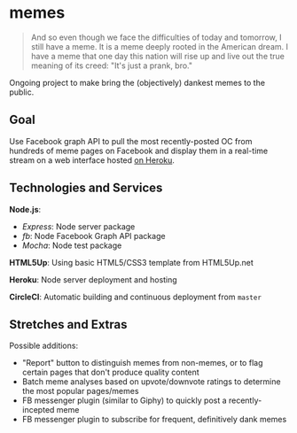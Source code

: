 # memes
>And so even though we face the difficulties of today and tomorrow, I still have a meme. It is a meme deeply rooted in the American dream. I have a meme that one day this nation will rise up and live out the true meaning of its creed: "It's just a prank, bro."

Ongoing project to make bring the (objectively) dankest memes to the public.

## Goal
Use Facebook graph API to pull the most recently-posted OC from hundreds of meme pages on Facebook and display them in a real-time stream on a web interface hosted [on Heroku](https://meme-stream.herokuapp.com).

## Technologies and Services
**Node.js**: 
* *Express*: Node server package
* *fb*: Node Facebook Graph API package
* *Mocha*: Node test package

**HTML5Up**: Using basic HTML5/CSS3 template from HTML5Up.net

**Heroku**: Node server deployment and hosting

**CircleCI**: Automatic building and continuous deployment from `master`

## Stretches and Extras
Possible additions:
* "Report" button to distinguish memes from non-memes, or to flag certain pages that don't produce quality content
* Batch meme analyses based on upvote/downvote ratings to determine the most popular pages/memes
* FB messenger plugin (similar to Giphy) to quickly post a recently-incepted meme
* FB messenger plugin to subscribe for frequent, definitively dank memes
